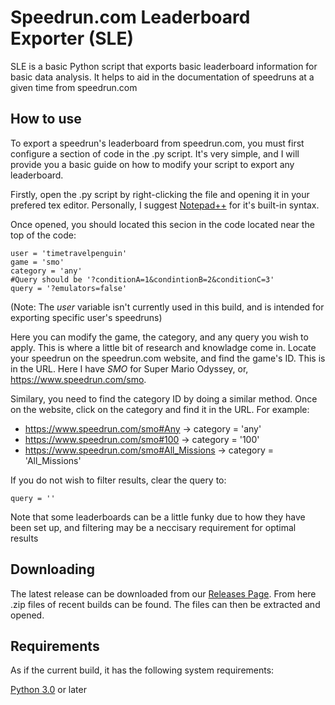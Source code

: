 # Speedrun.com Leaderboard Exporter (SLE)

SLE is a basic Python script that exports basic leaderboard information for basic data analysis.
It helps to aid in the documentation of speedruns at a given time from speedrun.com

## How to use

To export a speedrun's leaderboard from speedrun.com, you must first configure a section of code in the .py script.
It's very simple, and I will provide you a basic guide on how to modify your script to export any leaderboard.

Firstly, open the .py script by right-clicking the file and opening it in your prefered tex editor.
Personally, I suggest [Notepad++](https://notepad-plus-plus.org/download/) for it's built-in syntax.

Once opened, you should located this secion in the code located near the top of the code:

```
user = 'timetravelpenguin'
game = 'smo'
category = 'any'
#Query should be '?conditionA=1&condintionB=2&conditionC=3'
query = '?emulators=false'
```

(Note: The *user* variable isn't currently used in this build, and is intended for exporting specific user's speedruns)

Here you can modify the game, the category, and any query you wish to apply.
This is where a little bit of research and knowladge come in. Locate your speedrun on the speedrun.com website, and find the game's ID. This is in the URL. Here I have *SMO* for Super Mario Odyssey, or, https://www.speedrun.com/smo.

Similary, you need to find the category ID by doing a similar method. Once on the website, click on the category and find it in the URL. For example:
* https://www.speedrun.com/smo#Any -> category = 'any'
* https://www.speedrun.com/smo#100 -> category = '100'
* https://www.speedrun.com/smo#All_Missions -> category = 'All_Missions'

If you do not wish to filter results, clear the query to:
```
query = ''
```
Note that some leaderboards can be a little funky due to how they have been set up, and filtering may be a neccisary requirement for optimal results

## Downloading

The latest release can be downloaded from our [Releases Page](https://github.com/TimeTravelPenguin/Speedrun.com-Leaderboard-Exporter/releases). From here .zip files of recent builds can be found. The files can then be extracted and opened.

## Requirements

As if the current build, it has the following system requirements:

[Python 3.0](https://www.python.org/downloads/) or later
